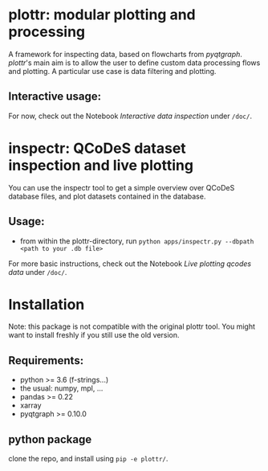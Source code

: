 # plottr: modular plotting and processing

A framework for inspecting data, based on flowcharts from *pyqtgraph*. 
*plottr*'s main aim is to allow the user to define custom data processing flows and plotting.
A particular use case is data filtering and plotting.

## Interactive usage: 

For now, check out the Notebook *Interactive data inspection* under `/doc/`.

# inspectr: QCoDeS dataset inspection and live plotting

You can use the inspectr tool to get a simple overview over QCoDeS database 
files, and plot datasets contained in the database.

## Usage:

* from within the plottr-directory, run `python apps/inspectr.py --dbpath <path to your .db file>`

For more basic instructions, check out the Notebook *Live plotting qcodes data* under `/doc/`.

# Installation

Note: this package is not compatible with the original plottr tool. You might want to install freshly if you still use the old version.

## Requirements:
* python >= 3.6 (f-strings...)
* the usual: numpy, mpl, ...
* pandas >= 0.22
* xarray
* pyqtgraph >= 0.10.0

## python package

clone the repo, and install using `pip -e plottr/`. 


